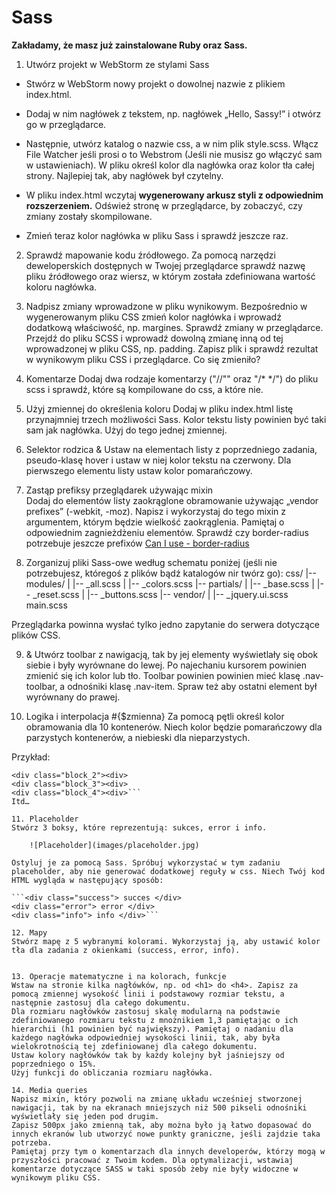 # Sass

**Zakładamy, że masz już zainstalowane Ruby oraz Sass.**

1. Utwórz projekt w WebStorm ze stylami Sass
* Stwórz w WebStorm nowy projekt o dowolnej nazwie z plikiem index.html. 

* Dodaj w nim nagłówek z tekstem, np. nagłówek „Hello, Sassy!” i otwórz go w przeglądarce.

* Następnie, utwórz katalog o nazwie css, a w nim plik style.scss. Włącz File Watcher jeśli prosi o to Webstrom (Jeśli nie musisz go włączyć sam w ustawieniach). W pliku określ kolor dla nagłówka oraz kolor tła całej strony. 
Najlepiej tak, aby nagłówek był czytelny.   

* W pliku index.html wczytaj **wygenerowany arkusz styli z odpowiednim rozszerzeniem.** Odśwież stronę w przeglądarce, by zobaczyć, czy zmiany zostały skompilowane.

* Zmień teraz kolor nagłówka w pliku Sass i sprawdź jeszcze raz.

2. Sprawdź mapowanie kodu źródłowego. Za pomocą narzędzi deweloperskich dostępnych w Twojej przeglądarce sprawdź 
nazwę pliku źródłowego oraz wiersz, w którym została zdefiniowana wartość koloru nagłówka.
 
3. Nadpisz zmiany wprowadzone w pliku wynikowym.
Bezpośrednio w wygenerowanym pliku CSS zmień kolor nagłówka i wprowadź dodatkową właściwość, np. margines. Sprawdź zmiany w przeglądarce. Przejdź do pliku SCSS i wprowadź dowolną zmianę inną od tej wprowadzonej w pliku CSS, np. padding. Zapisz plik i sprawdź rezultat w wynikowym pliku CSS i przeglądarce. Co się zmieniło? 

4. Komentarze
Dodaj dwa rodzaje komentarzy ("//"" oraz "/*  */") do pliku scss i sprawdź, które są kompilowane do css, a które nie.

5. Użyj zmiennej do określenia koloru
Dodaj w pliku index.html listę przynajmniej trzech możliwości Sass. Kolor tekstu listy powinien być taki sam jak nagłówka. Użyj do tego jednej zmiennej.

6. Selektor rodzica &
Ustaw na elementach listy z poprzedniego zadania, pseudo-klasę hover i ustaw w niej kolor tekstu na czerwony. Dla pierwszego elementu listy ustaw kolor pomarańczowy.

7. Zastąp prefiksy przeglądarek używając mixin  
Dodaj do elementów listy zaokrąglone obramowanie używając „vendor prefixes” (-webkit, -moz). Napisz i wykorzystaj do tego mixin z argumentem, którym będzie wielkość zaokrąglenia. Pamiętaj o odpowiednim zagnieżdżeniu elementów. 
Sprawdź czy border-radius potrzebuje jeszcze prefixów [Can I use - border-radius](http://caniuse.com/#search=border-radius)

8. Zorganizuj pliki Sass-owe według schematu poniżej (jeśli nie potrzebujesz, któregoś z plików bądź katalogów nir twórz go):
css/
|-- modules/
|	|-- _all.scss
|	|-- _colors.scss 
|-- partials/
| 	|-- _base.scss
|	|-- _reset.scss
|	|-- _buttons.scss
|-- vendor/
| 	|-- _jquery.ui.scss
main.scss

Przeglądarka powinna wysłać tylko jedno zapytanie do serwera dotyczące plików CSS.

9. &
Utwórz toolbar z nawigacją, tak by jej elementy wyświetlały się obok siebie i były wyrównane do lewej. Po najechaniu kursorem powinien zmienić się ich kolor lub tło. Toolbar powinien powinien mieć klasę .nav-toolbar, a odnośniki klasę .nav-item. Spraw też aby ostatni element był wyrównany do prawej.

10. Logika i interpolacja #{$zmienna}
Za pomocą pętli określ kolor obramowania dla 10 kontenerów. Niech kolor będzie pomarańczowy dla parzystych kontenerów, a niebieski dla nieparzystych.

Przykład:

```<div class="block_1"><div>
<div class="block_2"><div>
<div class="block_3"><div>
<div class="block_4"><div>```
Itd…

11. Placeholder
Stwórz 3 boksy, które reprezentują: sukces, error i info. 

	![Placeholder](images/placeholder.jpg)

Ostyluj je za pomocą Sass. Spróbuj wykorzystać w tym zadaniu placeholder, aby nie generować dodatkowej reguły w css. Niech Twój kod HTML wygląda w następujący sposób:

```<div class="success"> succes </div>
<div class="error"> error </div>
<div class="info"> info </div>```

12. Mapy
Stwórz mapę z 5 wybranymi kolorami. Wykorzystaj ją, aby ustawić kolor tła dla zadania z okienkami (success, error, info).


13. Operacje matematyczne i na kolorach, funkcje
Wstaw na stronie kilka nagłówków, np. od <h1> do <h4>. Zapisz za pomocą zmiennej wysokość linii i podstawowy rozmiar tekstu, a następnie zastosuj dla całego dokumentu.
Dla rozmiaru nagłówków zastosuj skalę modularną na podstawie zdefiniowanego rozmiaru tekstu z mnożnikiem 1,3 pamiętając o ich hierarchii (h1 powinien być największy). Pamiętaj o nadaniu dla każdego nagłówka odpowiedniej wysokości linii, tak, aby była wielokrotnością tej zdefiniowanej dla całego dokumentu.
Ustaw kolory nagłówków tak by każdy kolejny był jaśniejszy od poprzedniego o 15%.
Użyj funkcji do obliczania rozmiaru nagłówka.

14. Media queries
Napisz mixin, który pozwoli na zmianę układu wcześniej stworzonej nawigacji, tak by na ekranach mniejszych niż 500 pikseli odnośniki wyświetlały się jeden pod drugim.
Zapisz 500px jako zmienną tak, aby można było ją łatwo dopasować do innych ekranów lub utworzyć nowe punkty graniczne, jeśli zajdzie taka potrzeba.
Pamiętaj przy tym o komentarzach dla innych developerów, którzy mogą w przyszłości pracować z Twoim kodem. Dla optymalizacji, wstawiaj komentarze dotyczące SASS w taki sposób żeby nie były widoczne w wynikowym pliku CSS.



















